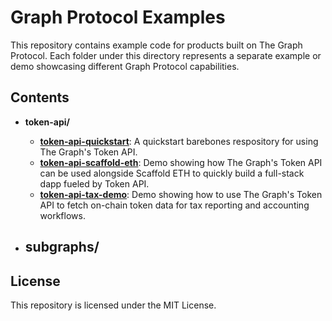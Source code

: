 # Graph Protocol Examples

This repository contains example code for products built on The Graph Protocol. Each folder under this directory represents a separate example or demo showcasing different Graph Protocol capabilities.

## Contents

- **token-api/**
  - [**token-api-quickstart**](https://www.github.com/graphprotocol/examples/token-api/token-api-quickstart): A quickstart barebones respository for using The Graph's Token API.
  - [**token-api-scaffold-eth**](https://www.github.com/graphprotocol/examples/token-api/token-api-scaffold-eth): Demo showing how The Graph's Token API can be used alongside Scaffold ETH to quickly build a full-stack dapp fueled by Token API.
  - [**token-api-tax-demo**](https://www.github.com/graphprotocol/examples/token-api/token-api-tax-demo): Demo showing how to use The Graph's Token API to fetch on-chain token data for tax reporting and accounting workflows.

- **subgraphs/**
  - 

## License

This repository is licensed under the MIT License.
